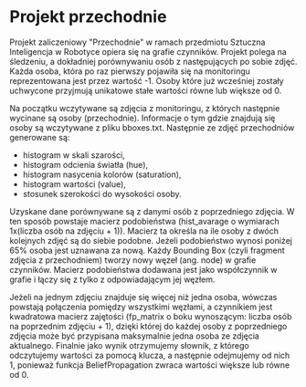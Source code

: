 # Projekt przechodnie
Projekt zaliczeniowy "Przechodnie" w ramach przedmiotu Sztuczna Inteligencja w Robotyce opiera się na grafie czynników. Projekt polega na śledzeniu, a dokładniej porównywaniu osób z następujących po sobie zdjęć. Każda osoba, która po raz pierwszy pojawiła się na monitoringu reprezentowana jest przez wartość -1. Osoby które już wcześniej zostały uchwycone przyjmują unikatowe stałe wartości równe lub większe od 0.

Na początku wczytywane są zdjęcia z monitoringu, z których następnie wycinane są osoby (przechodnie). Informacje o tym gdzie znajdują się osoby są wczytywane z pliku bboxes.txt. Następnie ze zdjęć przechodniów generowane są:
- histogram w skali szarości,
- histogram odcienia światła (hue),
- histogram nasycenia kolorów (saturation),
- histogram wartości (value),
- stosunek szerokości do wysokości osoby.

Uzyskane dane porównywane są z danymi osób z poprzedniego zdjęcia. W ten sposób powstaje macierz podobieństwa (hist_avarage o wymiarach 1x(liczba osób na zdjęciu + 1)). Macierz ta określa na ile osoby z dwóch kolejnych zdjęć są do siebie podobne. Jeżeli podobieństwo wynosi poniżej 65% osoba jest uznawana za nową. Każdy Bounding Box (czyli fragment zdjęcia z przechodniem) tworzy nowy węzeł (ang. node) w grafie czynników. Macierz podobieństwa dodawana jest jako współczynnik w grafie i łączy się z tylko z odpowiadającym jej węzłem.

Jeżeli na jednym zdjęciu znajduje się więcej niż jedna osoba, wówczas powstają połączenia pomiędzy wszystkimi węzłami, a czynnikiem jest kwadratowa macierz zajętości (fp_matrix o boku wynoszącym: liczba osób na poprzednim zdjęciu + 1), dzięki której do każdej osoby z poprzedniego zdjęcia może być przypisana maksymalnie jedna osoba ze zdjęcia aktualnego. Finalnie jako wynik otrzymujemy słownik, z którego odczytujemy wartości za pomocą klucza, a następnie odejmujemy od nich 1, ponieważ funkcja BeliefPropagation zwraca wartości większe lub równe od 0.
